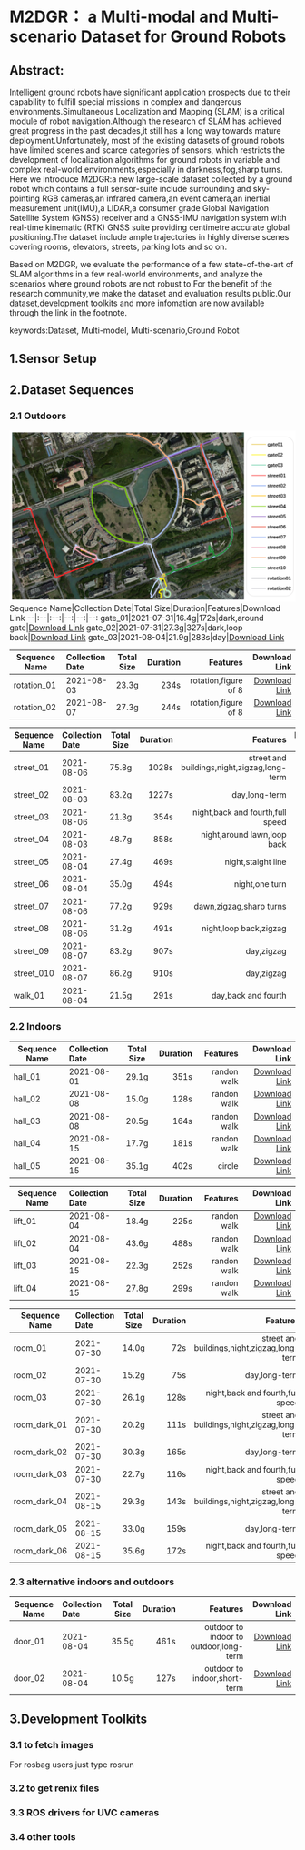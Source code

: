 # M2DGR： a Multi-modal and Multi-scenario Dataset for Ground Robots 

## Abstract:

  Intelligent ground robots  have significant application prospects due to their capability to fulfill special missions in complex and dangerous environments.Simultaneous Localization and Mapping (SLAM) is a critical module of robot navigation.Although the research of SLAM has achieved great progress in the past decades,it still has a long way towards mature deployment.Unfortunately, most of the existing datasets of ground robots have limited scenes and scarce categories of sensors, which restricts the development of localization algorithms for ground robots in variable and complex real-world environments,especially in darkness,fog,sharp turns.
Here we introduce M2DGR:a new large-scale dataset collected by a ground robot which contains a full sensor-suite include surrounding and sky-pointing RGB cameras,an infrared camera,an event camera,an inertial measurement unit(IMU),a LIDAR,a consumer grade Global Navigation Satellite System (GNSS) receiver and a GNSS-IMU navigation system with real-time kinematic (RTK) GNSS suite providing centimetre accurate global positioning.The dataset include ample trajectories in highly diverse scenes covering rooms, elevators, streets, parking lots and so on.

  Based on M2DGR, we evaluate the performance of a few state-of-the-art of SLAM algorithms in a few real-world environments, and analyze the scenarios where ground robots are not robust to.For the benefit of the research community,we make the dataset and evaluation results public.Our dataset,development toolkits and more infomation are now available through the link in the footnote.

keywords:Dataset, Multi-model, Multi-scenario,Ground Robot

## 1.Sensor Setup

## 2.Dataset Sequences

### 2.1 Outdoors
![image](https://github.com/sjtuyinjie/mypics/blob/master/outdoortraj.jpg)
Sequence Name|Collection Date|Total Size|Duration|Features|Download Link
--|:--|:--:|--:|--:|--:
gate_01|2021-07-31|16.4g|172s|dark,around gate|[Download Link](https://sjtueducn-my.sharepoint.com/:u:/g/personal/594666_sjtu_edu_cn/ET3mU1rvdTpEl8VYvC25q7YByl369y6Hx_OQScBkKlnHXA?e=0nyQkj)
gate_02|2021-07-31|27.3g|327s|dark,loop back|[Download Link](https://sjtueducn-my.sharepoint.com/:u:/g/personal/594666_sjtu_edu_cn/EY7fHSh4NnxBvemze1JS8TEBy5beLh_xlJ6mdi2IYmeY9w?e=1yKRX8)
gate_03|2021-08-04|21.9g|283s|day|[Download Link](https://sjtueducn-my.sharepoint.com/:u:/g/personal/594666_sjtu_edu_cn/EUthdjvVIVdFmFxR82jzVqUBubziK6mUbj3tp5gtLqO9rw?e=iaj1Be)


Sequence Name|Collection Date|Total Size|Duration|Features|Download Link
--|:--|:--:|--:|--:|--:
rotation_01|2021-08-03|23.3g|234s|rotation,figure of 8|[Download Link](https://sjtueducn-my.sharepoint.com/:u:/g/personal/594666_sjtu_edu_cn/EUVwex_LapBFrWV4ZtXocoYBStIBj7nqE7qcMPBjQYV-KA?e=GDho4Z)
rotation_02|2021-08-07|27.3g|244s|rotation,figure of 8|[Download Link](https://sjtueducn-my.sharepoint.com/:u:/g/personal/594666_sjtu_edu_cn/EeVG96IFCfxDlDLH8xefa3EBg50J-vRy_hZyQy0_6bw-Og?e=u4LIkC)

Sequence Name|Collection Date|Total Size|Duration|Features|Download Link
--|:--|:--:|--:|--:|--:
street_01|2021-08-06|75.8g|1028s|street and buildings,night,zigzag,long-term|[Download Link](https://sjtueducn-my.sharepoint.com/:u:/g/personal/594666_sjtu_edu_cn/EavjoipiTMRIjUvmodSGGsoBrIMv4ElpI-QgR6fvOHcRHg?e=k4cOxf)
street_02|2021-08-03|83.2g|1227s|day,long-term|[Download Link](https://sjtueducn-my.sharepoint.com/:u:/g/personal/594666_sjtu_edu_cn/EQj5QBBHONpFj-hlvXOQBr0BJ53Dk75Jbky_ZfnKGFJbAg?e=BGqGMI)
street_03|2021-08-06|21.3g|354s|night,back and fourth,full speed|[Download Link](https://sjtueducn-my.sharepoint.com/:f:/g/personal/594666_sjtu_edu_cn/EstgRJm8ufVIhiol5_D47pwBy94k-uKVH6IFYe5p95hqdw?e=SkYPSe)
street_04|2021-08-03|48.7g|858s|night,around lawn,loop back|[Download Link](https://sjtueducn-my.sharepoint.com/:u:/g/personal/594666_sjtu_edu_cn/Ea72BxSXFYhDrp_FGNlJ2ukBr785CgH9qyf3WrXD5U2WKw?e=xhMPJa)
street_05|2021-08-04|27.4g|469s|night,staight line|[Download Link](https://sjtueducn-my.sharepoint.com/:u:/g/personal/594666_sjtu_edu_cn/EUClV6vL2zhAicOwwO1WiroBriM6faiGfy1yvM6EY1bVCw?e=pcoEPd)
street_06|2021-08-04|35.0g|494s|night,one turn|[Download Link](https://sjtueducn-my.sharepoint.com/:u:/g/personal/594666_sjtu_edu_cn/EZ4HAXvNQXRCgRKSLpE3yX0BcKx_NkQ3lG5H481dDeAg5Q?e=Dz1Nkh)
street_07|2021-08-06|77.2g|929s|dawn,zigzag,sharp turns|[Download Link](https://sjtueducn-my.sharepoint.com/:u:/g/personal/594666_sjtu_edu_cn/EfScTXrKjAdGg1w9xZ-yZgIBpAA9_AHHloObTnLXjIQRzQ?e=wPXr4b)
street_08|2021-08-06|31.2g|491s|night,loop back,zigzag|[Download Link](https://sjtueducn-my.sharepoint.com/:u:/g/personal/594666_sjtu_edu_cn/EdgojePkM2ZNszS6JM80D90B9hClLsnXr8aM5UF8pvB76A?e=kPJEC1)
street_09|2021-08-07|83.2g|907s|day,zigzag|[Download Link](https://sjtueducn-my.sharepoint.com/:u:/g/personal/594666_sjtu_edu_cn/Ee5hiGAdou5OvPI_xeOHBh4BZWxjci5cC3ss_f6Ls5G5DA?e=1JZU9N)
street_010|2021-08-07|86.2g|910s|day,zigzag|[Download Link](https://sjtueducn-my.sharepoint.com/:u:/g/personal/594666_sjtu_edu_cn/EfcpNeq8p-NLp7kCkaz0WugB3htJO7ddjqx7BMrXJmQvnA?e=dXw5KQ)
walk_01|2021-08-04|21.5g|291s|day,back and fourth|[Download Link](https://sjtueducn-my.sharepoint.com/:u:/g/personal/594666_sjtu_edu_cn/EZn2REI4E2BLurJXTaTDpYcBL34tpBVKrFHW8dQ2rmhSvw?e=WpwtI8)
### 2.2 Indoors
Sequence Name|Collection Date|Total Size|Duration|Features|Download Link
--|:--|:--:|--:|--:|--:
hall_01|2021-08-01|29.1g|351s|randon walk|[Download Link](https://sjtueducn-my.sharepoint.com/:u:/g/personal/594666_sjtu_edu_cn/EWQ2bcxWRgZLtK_eSIgnNmoB-pfPRP57bhaVO5r44dDqkQ?e=uf1GIx)
hall_02|2021-08-08|15.0g|128s|randon walk|[Download Link](https://sjtueducn-my.sharepoint.com/:u:/g/personal/594666_sjtu_edu_cn/EaAEMKhvsgJCn0bSvlNOENkBLopgtrR9GRBdUW1MWWFCNA?e=Xyxcdo)
hall_03|2021-08-08|20.5g|164s|randon walk|[Download Link](https://sjtueducn-my.sharepoint.com/:f:/g/personal/594666_sjtu_edu_cn/EstgRJm8ufVIhiol5_D47pwBy94k-uKVH6IFYe5p95hqdw?e=SkYPSe)
hall_04|2021-08-15|17.7g|181s|randon walk|[Download Link](https://sjtueducn-my.sharepoint.com/:u:/g/personal/594666_sjtu_edu_cn/EV0oYa2MNi1HqmhvCM1pbboB1YH9Jn8hhL04IAc-64duUg?e=tadCxw)
hall_05|2021-08-15|35.1g|402s|circle|[Download Link](https://sjtueducn-my.sharepoint.com/:u:/g/personal/594666_sjtu_edu_cn/EQRFrzmO2BxFmeAZV_ifTpsBtxG5PoeejazNE7CvyDyqYA?e=8YNKsa)

Sequence Name|Collection Date|Total Size|Duration|Features|Download Link
--|:--|:--:|--:|--:|--:
lift_01|2021-08-04|18.4g|225s|randon walk|[Download Link](https://sjtueducn-my.sharepoint.com/:u:/g/personal/594666_sjtu_edu_cn/EZp-yCPxrxNBg5cM_aWualABPM3A3mUHHk0SeQoaxaBClA?e=WqrNwI)
lift_02|2021-08-04|43.6g|488s|randon walk|[Download Link](https://sjtueducn-my.sharepoint.com/:u:/g/personal/594666_sjtu_edu_cn/EfXP5V6Yi3tEvQL-Gbaq4QcBldgfv5zXEID_WlNtefAT5A?e=X6QvcW)
lift_03|2021-08-15|22.3g|252s|randon walk|[Download Link](https://sjtueducn-my.sharepoint.com/:u:/g/personal/594666_sjtu_edu_cn/EWWG7OgCmTpIj_VZixYTkzsBpuAJtJKO2rNe-EzhHubjwA?e=XnOARY)
lift_04|2021-08-15|27.8g|299s|randon walk|[Download Link](https://sjtueducn-my.sharepoint.com/:u:/g/personal/594666_sjtu_edu_cn/ETrPaBIVaV1EtTVUG9effPIBK1LiJ3pGK93jAdhLZU_Pjg?e=ekVtWl)

Sequence Name|Collection Date|Total Size|Duration|Features
--|:--|:--:|--:|--:
room_01|2021-07-30|14.0g|72s|street and buildings,night,zigzag,long-term
room_02|2021-07-30|15.2g|75s|day,long-term
room_03|2021-07-30|26.1g|128s|night,back and fourth,full speed
room_dark_01|2021-07-30|20.2g|111s|street and buildings,night,zigzag,long-term
room_dark_02|2021-07-30|30.3g|165s|day,long-term
room_dark_03|2021-07-30|22.7g|116s|night,back and fourth,full speed
room_dark_04|2021-08-15|29.3g|143s|street and buildings,night,zigzag,long-term
room_dark_05|2021-08-15|33.0g|159s|day,long-term
room_dark_06|2021-08-15|35.6g|172s|night,back and fourth,full speed

### 2.3 alternative indoors and outdoors
Sequence Name|Collection Date|Total Size|Duration|Features|Download Link
--|:--|:--:|--:|--:|--:
door_01|2021-08-04|35.5g|461s|outdoor to indoor to outdoor,long-term|[Download Link](https://sjtueducn-my.sharepoint.com/:u:/g/personal/594666_sjtu_edu_cn/ERxIk8o_HwlAgbqJ2wwgHl8BNOXn5f8rFaeX4_35pY9BZQ?e=iukCbK)
door_02|2021-08-04|10.5g|127s|outdoor to indoor,short-term|[Download Link](https://sjtueducn-my.sharepoint.com/:u:/g/personal/594666_sjtu_edu_cn/EWCKNoEfAmxGsahwnJDYWS4BTI8bQRlwdunwRB4Q-e1vbQ?e=GAMd1U)


## 3.Development Toolkits
### 3.1 to fetch images
For rosbag users,just type 
rosrun
### 3.2 to get renix files
### 3.3 ROS drivers for UVC cameras 
### 3.4 other tools
